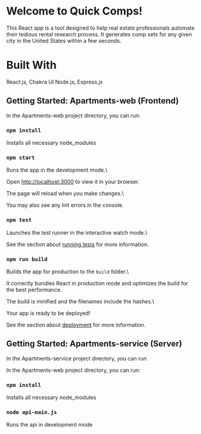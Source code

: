 # Welcome to Quick Comps!

This React app is a tool designed to help real estate professionals automate their tedious rental research process. It generates comp sets for any given city in the United States within a few seconds. 

# Built With

React.js, Chakra UI
Node.js, Express.js

##  Getting Started: Apartments-web (Frontend) 

In the Apartments-web project directory, you can run:

###  `npm install`

Installs all necessary node_modules

###  `npm start`

Runs the app in the development mode.\

Open [http://localhost:3000](http://localhost:3000) to view it in your browser.

The page will reload when you make changes.\

You may also see any lint errors in the console.

###  `npm test`

Launches the test runner in the interactive watch mode.\

See the section about [running tests](https://facebook.github.io/create-react-app/docs/running-tests) for more information.

###  `npm run build`

Builds the app for production to the `build` folder.\

It correctly bundles React in production mode and optimizes the build for the best performance.

The build is minified and the filenames include the hashes.\

Your app is ready to be deployed!

See the section about [deployment](https://facebook.github.io/create-react-app/docs/deployment) for more information.
    
## Getting Started: Apartments-service (Server)

In the Apartments-service project directory, you can run

In the Apartments-web project directory, you can run:

###  `npm install`

Installs all necessary node_modules


###  `node api-main.js`

Runs the api in development mode

